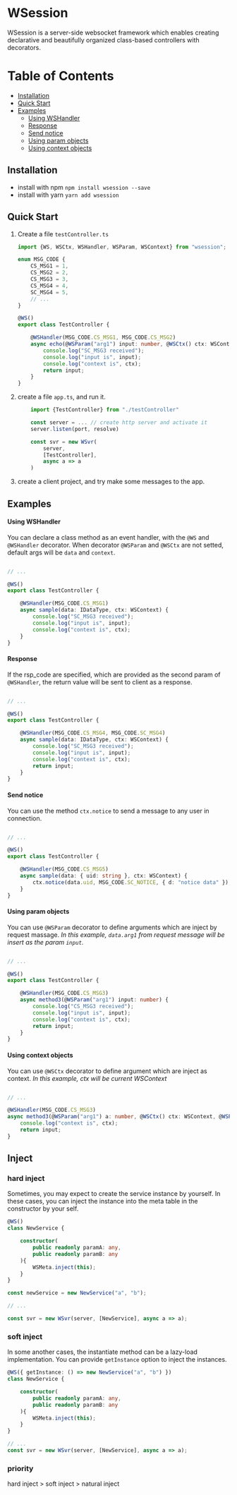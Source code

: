 # WSession

WSession is a server-side websocket framework which enables creating declarative and beautifully organized class-based controllers with decorators.

# Table of Contents

* [Installation](#installation)
* [Quick Start](#quick-start)
* [Examples](#examples)
    - [Using WSHandler](#using-wshandler)
    - [Response](#response)
    - [Send notice](#send-notice)
    - [Using param objects](#using-param-objects)
    - [Using context objects](#using-context-objects)

## Installation

- install with npm
    `npm install wsession --save`
- install with yarn
    `yarn add wsession`

## Quick Start

1. Create a file `testController.ts`

    ```typescript
    import {WS, WSCtx, WSHandler, WSParam, WSContext} from "wsession";

    enum MSG_CODE {
        CS_MSG1 = 1,
        CS_MSG2 = 2,
        CS_MSG3 = 3,
        CS_MSG4 = 4,
        SC_MSG4 = 5,
        // ...
    }

    @WS()
    export class TestController {

        @WSHandler(MSG_CODE.CS_MSG1, MSG_CODE.CS_MSG2)
        async echo(@WSParam("arg1") input: number, @WSCtx() ctx: WSContext) {
            console.log("SC_MSG3 received");
            console.log("input is", input);
            console.log("context is", ctx);
            return input;
        }
    }
    ```
2. create a file `app.ts`, and run it.

    ``` typescript
        import {TestController} from "./testController"

        const server = ... // create http server and activate it
        server.listen(port, resolve)

        const svr = new WSvr(
            server,
            [TestController],
            async a => a
        )
    ```

3. create a client project, and try make some messages to the app.

## Examples

#### Using WSHandler

You can declare a class method as an event handler, with the `@WS` and `@WSHandler` decorator. When decorator `@WSParam` and `@WSCtx` are not setted, default args will be `data` and `context`.

```typescript

// ...

@WS()
export class TestController {

    @WSHandler(MSG_CODE.CS_MSG1)
    async sample(data: IDataType, ctx: WSContext) {
        console.log("SC_MSG3 received");
        console.log("input is", input);
        console.log("context is", ctx);
    }
}
```

#### Response

If the rsp_code are specified, which are provided as the second param of `@WSHandler`, the return value will be sent to client as a response.

```typescript

// ...

@WS()
export class TestController {

    @WSHandler(MSG_CODE.CS_MSG4, MSG_CODE.SC_MSG4)
    async sample(data: IDataType, ctx: WSContext) {
        console.log("SC_MSG3 received");
        console.log("input is", input);
        console.log("context is", ctx);
        return input;
    }
}
```

#### Send notice

You can use the method `ctx.notice` to send a message to any user in connection.

```typescript

// ...

@WS()
export class TestController {

    @WSHandler(MSG_CODE.CS_MSG5)
    async sample(data: { uid: string }, ctx: WSContext) {
        ctx.notice(data.uid, MSG_CODE.SC_NOTICE, { d: "notice data" });
    }
}
```

#### Using param objects

You can use `@WSParam` decorator to define arguments which are inject by request massage.
*In this example, `data.arg1` from request message will be insert as the param `input`.*

```typescript

// ...

@WS()
export class TestController {

    @WSHandler(MSG_CODE.CS_MSG3)
    async method3(@WSParam("arg1") input: number) {
        console.log("CS_MSG3 received");
        console.log("input is", input);
        console.log("context is", ctx);
        return input;
    }
}
```

#### Using context objects

You can use `@WSCtx` decorator to define argument which are inject as context.
*In this example, ctx will be current WSContext*

```typescript

// ...

@WSHandler(MSG_CODE.CS_MSG3)
async method3(@WSParam("arg1") a: number, @WSCtx() ctx: WSContext, @WSParam("arg2") b: number) {
    console.log("context is", ctx);
    return input;
}
```

## Inject

### hard inject

Sometimes, you may expect to create the service instance by yourself.
In these cases, you can inject the instance into the meta table in the constructor by your self.

```typescript
@WS()
class NewService {

    constructor(
        public readonly paramA: any,
        public readonly paramB: any
    ){
        WSMeta.inject(this);
    }
}

const newService = new NewService("a", "b");

// ...

const svr = new WSvr(server, [NewService], async a => a);

```

### soft inject

In some another cases, the instantiate method can be a lazy-load implementation.
You can provide `getInstance` option to inject the instances.

```typescript
@WS({ getInstance: () => new NewService("a", "b") })
class NewService {

    constructor(
        public readonly paramA: any,
        public readonly paramB: any
    ){
        WSMeta.inject(this);
    }
}

// ...
const svr = new WSvr(server, [NewService], async a => a);

```

### priority

hard inject > soft inject > natural inject


